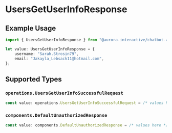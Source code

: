 # UsersGetUserInfoResponse

## Example Usage

```typescript
import { UsersGetUserInfoResponse } from "@aurora-interactive/chatbot-api-sdk/models/operations";

let value: UsersGetUserInfoResponse = {
    username: "Sarah.Strosin79",
    email: "Jakayla_Lebsack11@hotmail.com",
};
```

## Supported Types

### `operations.UsersGetUserInfoSuccessfulRequest`

```typescript
const value: operations.UsersGetUserInfoSuccessfulRequest = /* values here */
```

### `components.DefaultUnauthorizedResponse`

```typescript
const value: components.DefaultUnauthorizedResponse = /* values here */
```

